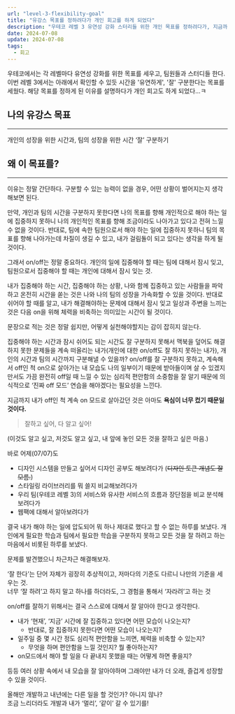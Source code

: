 ```yaml
---
url: "level-3-flexibility-goal"
title: "유강스 목표를 정하려다가 개인 회고를 하게 되었다"
description: "우테코 레벨 3 유연성 강화 스터리들 위한 개인 목표를 정하려다가, 지금까지의 내 모습에 대한 약간의 회고를 하게 되었다... 블로그 글을 노리고 한 것은 아니었지만 쓰다보니 어? 그냥 이 글 블로그에 올려버려야지 생각하게 됨 ㅎ"
date: 2024-07-08
update: 2024-07-08
tags:
  - 회고
---
```


우테코에서는 각 레벨마다 유연성 강화를 위한 목표를 세우고, 팀원들과 스터디들 한다. 이번 레벨 3에서는 아래에서 확인할 수 있듯 시간을 '유연하게', '잘' 구분한다는 목표를 세웠다. 해당 목표를 정하게 된 이유를 설명하다가 개인 회고도 하게 되었다...ㅋ

## 나의 유강스 목표

---

개인의 성장을 위한 시간과, 팀의 성장을 위한 시간 ‘잘’ 구분하기

## 왜 이 목표를?

---

이유는 정말 간단하다. 구분할 수 있는 능력이 없을 경우, 어떤 상황이 벌어지는지 생각해보면 된다.

만약, 개인과 팀의 시간을 구분하지 못한다면 나의 목표를 향해 개인적으로 해야 하는 일에 집중하지 못하니 나의 개인적인 목표를 향해 조금이라도 나아가고 있다고 전혀 느낄 수 없을 것이다. 반대로, 팀에 속한 팀원으로서 해야 하는 일에 집중하지 못하니 팀의 목표를 향해 나아가는데 차질이 생길 수 있고, 내가 걸림돌이 되고 있다는 생각을 하게 될 것이다.

그래서 on/off는 정말 중요하다. 개인의 일에 집중해야 할 때는 팀에 대해서 잠시 잊고, 팀원으로서 집중해야 할 때는 개인에 대해서 잠시 잊는 것.

내가 집중해야 하는 시간, 집중해야 하는 상황, 나와 함께 집중하고 있는 사람들을 파악하고 온전히 시간을 쏟는 것은 나와 나의 팀의 성장을 가속화할 수 있을 것이다. 반대로 쉬어야 할 때를 알고, 내가 해결해야하는 문제에 대해서 잠시 잊고 일상과 주변을 느끼는 것은 다음 on을 위해 체력을 비축하는 의미있는 시간이 될 것이다.

문장으로 적는 것은 정말 쉽지만, 어떻게 실천해야할지는 감이 잡히지 않는다.

집중해야 하는 시간과 잠시 쉬어도 되는 시간도 잘 구분하지 못해서 맥북을 덮어도 해결하지 못한 문제들을 계속 떠올리는 내가(개인에 대한 on/off도 잘 하지 못하는 내가), 개인의 시간과 팀의 시간까지 구분해낼 수 있을까? on/off를 잘 구분하지 못하고, 계속해서 off인 척 on으로 살아가는 내 모습도 나의 일부이기 때문에 받아들이며 살 수 있겠지만서도 가끔 완전히 off일 때 느낄 수 있는 심리적 편안함의 소중함을 잘 알기 때문에 의식적으로 ‘진짜 off 모드’ 연습을 해야겠다는 필요성을 느낀다.

지금까지 내가 off인 척 계속 on 모드로 살아갔던 것은 아마도 **욕심이 너무 컸기 때문일 것이다.**

> 잘하고 싶어, 다 알고 싶어!

(이것도 알고 싶고, 저것도 알고 싶고, 내 앞에 놓인 모든 것을 잘하고 싶은 마음.)

바로 어제(07/07)도

- 디자인 시스템을 만들고 싶어서 디자인 공부도 해보려다가 (~~디자인 토큰 개념도 잘 모름.~~)
- 스타일링 라이브러리를 뭐 쓸지 비교해보려다가
- 우리 팀(우테코 레벨 3)의 서비스와 유사한 서비스의 흐름과 장단점을 비교 분석해보려다가
- 웹팩에 대해서 알아보려다가

결국 내가 해야 하는 일에 압도되어 뭐 하나 제대로 했다고 할 수 없는 하루를 보냈다. 개인에게 필요한 학습과 팀에서 필요한 학습을 구분하지 못하고 모든 것을 잘 하려고 하는 마음에서 비롯된 하루를 보냈다.

문제를 발견했으니 차근차근 해결해보자.

‘잘 한다’는 단어 자체가 굉장히 추상적이고, 저마다의 기준도 다르니 나만의 기준을 세우는 것.  
너무 ‘잘 하려’고 하지 말고 하나를 하더라도, 그 경험을 통해서 ‘자라려’고 하는 것

on/off를 잘하기 위해서는 결국 스스로에 대해서 잘 알아야 한다고 생각한다.

- 내가 ‘현재’, ‘지금’ 시간에 잘 집중하고 있다면 어떤 모습이 나오는지?
  - 반대로, 잘 집중하지 못한다면 어떤 모습이 나오는지?
- 일주일 중 몇 시간 정도 심리적 편안함을 느끼면, 체력을 비축할 수 있는지?
  - 무엇을 하며 편안함을 느낄 것인지? 뭘 좋아하는지?
- on모드에서 해야 할 일을 다 끝내지 못했을 때는 어떻게 하면 좋을지?

등등 여러 상황 속에서 내 모습을 잘 알아야하며 그래야만 내가 더 오래, 즐겁게 성장할 수 있을 것이다.

올해만 개발하고 내년에는 다른 일을 할 것인가? 아니지 않나?  
조금 느리더라도 개발과 내가 ‘멀리’, ‘같이’ 갈 수 있기를!
